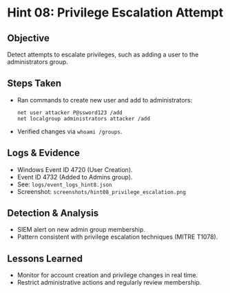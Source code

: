 # Hint 08: Privilege Escalation Attempt

## Objective

Detect attempts to escalate privileges, such as adding a user to the administrators group.

## Steps Taken

- Ran commands to create new user and add to administrators:
  ```
  net user attacker P@ssword123 /add
  net localgroup administrators attacker /add
  ```
- Verified changes via `whoami /groups`.

## Logs & Evidence

- Windows Event ID 4720 (User Creation).
- Event ID 4732 (Added to Admins group).
- See: `logs/event_logs_hint8.json`
- Screenshot: `screenshots/hint08_privilege_escalation.png`

## Detection & Analysis

- SIEM alert on new admin group membership.
- Pattern consistent with privilege escalation techniques (MITRE T1078).

## Lessons Learned

- Monitor for account creation and privilege changes in real time.
- Restrict administrative actions and regularly review membership.

